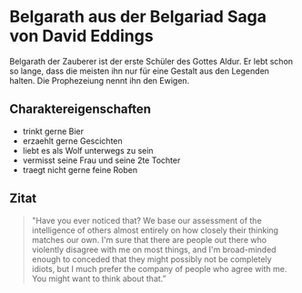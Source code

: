 # Belgarath aus der Belgariad Saga von David Eddings

Belgarath der Zauberer ist der erste Schüler des Gottes Aldur. Er lebt schon so lange, dass die meisten ihn nur für eine Gestalt aus den Legenden halten. Die Prophezeiung nennt ihn den Ewigen.

## Charaktereigenschaften

* trinkt gerne Bier
* erzaehlt gerne Gescichten
* liebt es als Wolf unterwegs zu sein
* vermisst seine Frau und seine 2te Tochter
* traegt nicht gerne feine Roben

## Zitat

> "Have you ever noticed that? We base our assessment of
> the intelligence of others almost entirely on how closely
> their thinking matches our own. I'm sure that there are
> people out there who violently disagree with me on most
> things, and I'm broad-minded enough to conceded that they
> might possibly not be completely idiots, but I much
> prefer the company of people who agree with me.
> You might want to think about that.”
